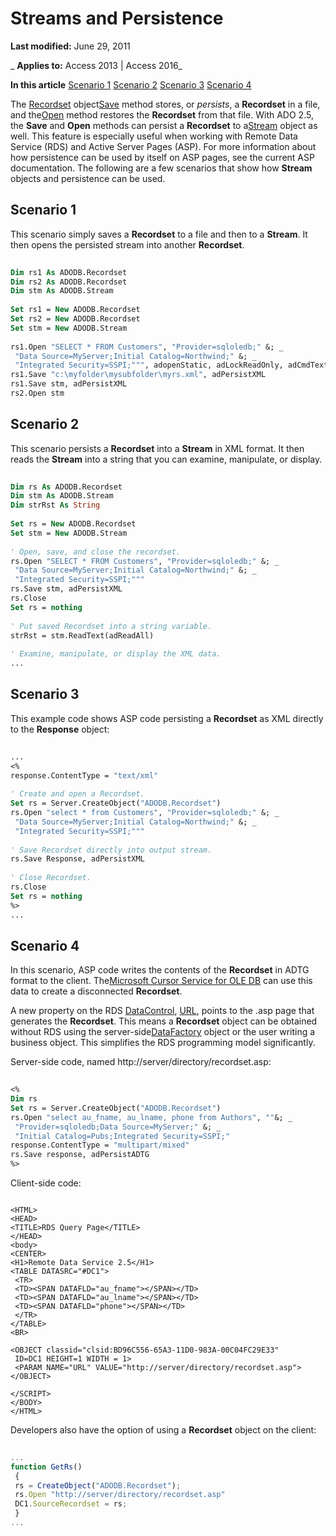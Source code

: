 
# Streams and Persistence

 **Last modified:** June 29, 2011

 _ **Applies to:** Access 2013 | Access 2016_

 **In this article**
[Scenario 1](#sectionSection0)
[Scenario 2](#sectionSection1)
[Scenario 3](#sectionSection2)
[Scenario 4](#sectionSection3)


The [Recordset](0f963bf8-f066-dc8a-b754-f427de712df1.md) object[Save](02dab13b-f947-b96d-46ea-0def3ed8f28f.md) method stores, or _persists_, a **Recordset** in a file, and the[Open](87ef19a4-28e1-dec7-ed33-4ae500b9c460.md) method restores the **Recordset** from that file.
With ADO 2.5, the  **Save** and **Open** methods can persist a **Recordset** to a[Stream](d49b1514-e0b4-0aca-d5c2-8266f3f4fe65.md) object as well. This feature is especially useful when working with Remote Data Service (RDS) and Active Server Pages (ASP).
For more information about how persistence can be used by itself on ASP pages, see the current ASP documentation.
The following are a few scenarios that show how  **Stream** objects and persistence can be used.

## Scenario 1
<a name="sectionSection0"> </a>

This scenario simply saves a  **Recordset** to a file and then to a **Stream**. It then opens the persisted stream into another **Recordset**.


```vb
 
Dim rs1 As ADODB.Recordset 
Dim rs2 As ADODB.Recordset 
Dim stm As ADODB.Stream 
 
Set rs1 = New ADODB.Recordset 
Set rs2 = New ADODB.Recordset 
Set stm = New ADODB.Stream 
 
rs1.Open "SELECT * FROM Customers", "Provider=sqloledb;" &; _ 
 "Data Source=MyServer;Initial Catalog=Northwind;" &; _ 
 "Integrated Security=SSPI;""", adopenStatic, adLockReadOnly, adCmdText 
rs1.Save "c:\myfolder\mysubfolder\myrs.xml", adPersistXML 
rs1.Save stm, adPersistXML 
rs2.Open stm 

```


## Scenario 2
<a name="sectionSection1"> </a>

This scenario persists a  **Recordset** into a **Stream** in XML format. It then reads the **Stream** into a string that you can examine, manipulate, or display.


```vb
 
Dim rs As ADODB.Recordset 
Dim stm As ADODB.Stream 
Dim strRst As String 
 
Set rs = New ADODB.Recordset 
Set stm = New ADODB.Stream 
 
' Open, save, and close the recordset. 
rs.Open "SELECT * FROM Customers", "Provider=sqloledb;" &; _ 
 "Data Source=MyServer;Initial Catalog=Northwind;" &; _ 
 "Integrated Security=SSPI;""" 
rs.Save stm, adPersistXML 
rs.Close 
Set rs = nothing 
 
' Put saved Recordset into a string variable. 
strRst = stm.ReadText(adReadAll) 
 
' Examine, manipulate, or display the XML data. 
... 

```


## Scenario 3
<a name="sectionSection2"> </a>

This example code shows ASP code persisting a  **Recordset** as XML directly to the **Response** object:


```vb
 
... 
<% 
response.ContentType = "text/xml" 
 
' Create and open a Recordset. 
Set rs = Server.CreateObject("ADODB.Recordset") 
rs.Open "select * from Customers", "Provider=sqloledb;" &; _ 
 "Data Source=MyServer;Initial Catalog=Northwind;" &; _ 
 "Integrated Security=SSPI;""" 
 
' Save Recordset directly into output stream. 
rs.Save Response, adPersistXML 
 
' Close Recordset. 
rs.Close 
Set rs = nothing 
%> 
... 

```


## Scenario 4
<a name="sectionSection3"> </a>

In this scenario, ASP code writes the contents of the  **Recordset** in ADTG format to the client. The[Microsoft Cursor Service for OLE DB](6818fc05-9c9f-9b67-07d2-e622c93133c2.md) can use this data to create a disconnected **Recordset**.

A new property on the RDS [DataControl](ac430669-7628-696c-c036-b5d35405d788.md), [URL](722765dc-f89c-0131-73b1-69c56a795546.md), points to the .asp page that generates the  **Recordset**. This means a **Recordset** object can be obtained without RDS using the server-side[DataFactory](1de76cdd-34dc-8547-29aa-48ad6067bdea.md) object or the user writing a business object. This simplifies the RDS programming model significantly.

Server-side code, named http://server/directory/recordset.asp:




```vb
 
<% 
Dim rs 
Set rs = Server.CreateObject("ADODB.Recordset") 
rs.Open "select au_fname, au_lname, phone from Authors", ""&; _ 
 "Provider=sqloledb;Data Source=MyServer;" &; _ 
 "Initial Catalog=Pubs;Integrated Security=SSPI;" 
response.ContentType = "multipart/mixed" 
rs.Save response, adPersistADTG 
%> 

```

Client-side code:




```
 
<HTML> 
<HEAD> 
<TITLE>RDS Query Page</TITLE> 
</HEAD> 
<body> 
<CENTER> 
<H1>Remote Data Service 2.5</H1> 
<TABLE DATASRC="#DC1"> 
 <TR> 
 <TD><SPAN DATAFLD="au_fname"></SPAN></TD> 
 <TD><SPAN DATAFLD="au_lname"></SPAN></TD> 
 <TD><SPAN DATAFLD="phone"></SPAN></TD> 
 </TR> 
</TABLE> 
<BR> 
 
<OBJECT classid="clsid:BD96C556-65A3-11D0-983A-00C04FC29E33" 
 ID=DC1 HEIGHT=1 WIDTH = 1> 
 <PARAM NAME="URL" VALUE="http://server/directory/recordset.asp"> 
</OBJECT> 
 
</SCRIPT> 
</BODY> 
</HTML> 

```

Developers also have the option of using a  **Recordset** object on the client:




```js
 
... 
function GetRs() 
 { 
 rs = CreateObject("ADODB.Recordset"); 
 rs.Open "http://server/directory/recordset.asp" 
 DC1.SourceRecordset = rs; 
 } 
... 

```

